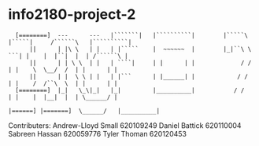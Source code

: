 # info2180-project-2

      [========]  ---      ---   |```````|   |``````````|        |`````\   |`````|     /``````\   |``````````|
          ||      | |\ \   | |   | |`````    |  ~~~~~~  |        |_|``\ \   ```| |    |  |``|  |  | /``````\ |
          ||      | | \ \  | |   | ````|     | |      | |             / /      | |    \  \__/  /  | |      | |
          ||      | |  \ \ | |   | |```      | |______| |            / /       | |    /  /``\  \  | |      | |
      [========]  |_|   \_\|_|   |_|         |__________|           / /        | |    |  |__|  |  | \______/ |
                                                                   |======] |=======]  \______/   |__________|

Contributers:
Andrew-Lloyd Small  620109249
Daniel Battick      620110004
Sabreen Hassan       620059776
Tyler Thoman        620120453
